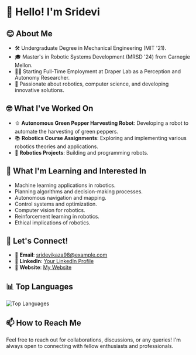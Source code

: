 <!--
### Hi there 👋

**sridevikaza/sridevikaza** is a ✨ _special_ ✨ repository because its `README.md` (this file) appears on your GitHub profile.

Here are some ideas to get you started:

- 🔭 I’m currently working on ...
- 🌱 I’m currently learning ...
- 👯 I’m looking to collaborate on ...
- 🤔 I’m looking for help with ...
- 💬 Ask me about ...
- 📫 How to reach me: sridevikaza98@gmail.com
- 😄 Pronouns: ...
- ⚡ Fun fact: ...

## 📈 GitHub Stats
![Your GitHub Stats](https://github-readme-stats.vercel.app/api?username=sridevikaza&show_icons=true&theme=radical)
---

> "Exploring the unknown and turning ideas into reality, one robot at a time."

-->

# 👋 Hello! I'm Sridevi

## 😊 About Me
- 🛠️ Undergraduate Degree in Mechanical Engineering (MIT '21).
- 🎓 Master's in Robotic Systems Development (MRSD '24) from Carnegie Mellon.
- 👩‍💻 Starting Full-Time Employment at Draper Lab as a Perception and Autonomy Researcher.
- 🧠 Passionate about robotics, computer science, and developing innovative solutions.

## 🤓 What I've Worked On
- 🫑 **Autonomous Green Pepper Harvesting Robot**: Developing a robot to automate the harvesting of green peppers.
- 📚 **Robotics Course Assignments**: Exploring and implementing various robotics theories and applications.
- 🤖 **Robotics Projects**: Building and programming robots.

## 🧐 What I'm Learning and Interested In
- Machine learning applications in robotics.
- Planning algorithms and decision-making processes.
- Autonomous navigation and mapping.
- Control systems and optimization.
- Computer vision for robotics.
- Reinforcement learning in robotics.
- Ethical implications of robotics.

## 💬 Let's Connect!
- 📧 **Email**: [sridevikaza98@example.com](mailto:sridevikaza98@gmail.com)
- 💼 **LinkedIn**: [Your LinkedIn Profile](https://www.linkedin.com/in/sridevi-kaza/)
- 📝 **Website**: [My Website](https://sridevikaza.com)

## 📊 Top Languages
![Top Languages](https://github-readme-stats.vercel.app/api/top-langs/?username=sridevikaza&layout=compact&theme=radical)

## 📫 How to Reach Me
Feel free to reach out for collaborations, discussions, or any queries! I'm always open to connecting with fellow enthusiasts and professionals.

